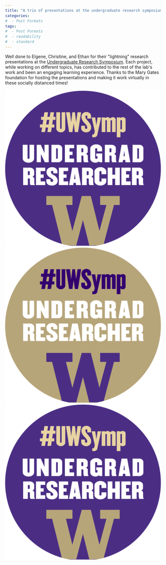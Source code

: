 ```yaml
---
title: "A trio of presentations at the undergraduate research symposium"
categories:
#  - Post Formats
tags:
#  - Post Formats
#  - readability
#  - standard
---
```

Well done to Elgene, Christine, and Ethan for their "lightning" research presentations at the [Undergraduate Research Symposium](https://www.washington.edu/undergradresearch/symposium/). Each project, while working on different topics, has contributed to the rest of the lab's work and been an engaging learning experience. Thanks to the Mary Gates foundation for hosting the presentations and making it work virtually in these socially distanced times!

![alt text](/assets/images/avatars-researcher3.png)
![alt text](/assets/images/avatars-researcher4.png)
![alt text](/assets/images/avatars-researcher3.png)

